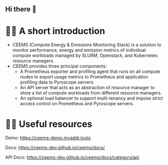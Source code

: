 ## Hi there 👋


# 🙋‍♀️ A short introduction

- CEEMS (Compute Energy & Emissions Monitoring Stack) is a solution to monitor performance, energy and emission metrics of individual compute workloads managed by SLURM, Openstack, and Kubernetes resource managers.
- CEEMS provides three principal components:
    -  A Prometheus exporter and profiling agent that runs on all compute nodes to export usage metrics to Prometheus and application profiling data to Pyroscope servers.
    -  An API server that acts as an abstraction of resource manager to store a list of compute workloads from different resource managers.
    -  An optional load balancer to support multi-tenancy and impose strict access control on Prometheus and Pyroscope servers.

# 👩‍💻 Useful resources

 Demo: https://ceems-demo.myaddr.tools 
 
 Docs: https://ceems-dev.github.io/ceems/docs/
 
 API Docs: https://ceems-dev.github.io/ceems/docs/category/api
 
 
